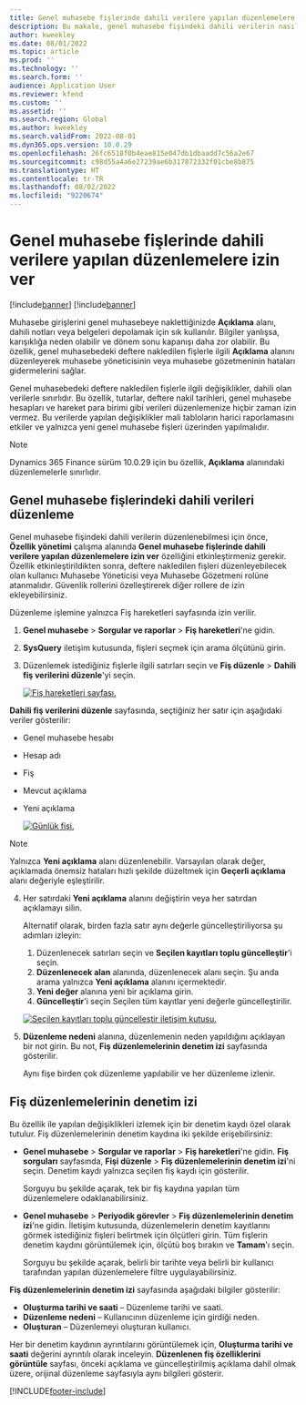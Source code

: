 ```yaml
---
title: Genel muhasebe fişlerinde dahili verilere yapılan düzenlemelere izin ver
description: Bu makale, genel muhasebe fişindeki dahili verilerin nasıl düzenleneceği hakkında bilgi sağlar.
author: kweekley
ms.date: 08/01/2022
ms.topic: article
ms.prod: ''
ms.technology: ''
ms.search.form: ''
audience: Application User
ms.reviewer: kfend
ms.custom: ''
ms.assetid: ''
ms.search.region: Global
ms.author: kweekley
ms.search.validFrom: 2022-08-01
ms.dyn365.ops.version: 10.0.29
ms.openlocfilehash: 26fc6518f0b4eae815e047db1dbaadd7c56a2e67
ms.sourcegitcommit: c98d55a4a6e27239ae6b317872332f01cbe8b875
ms.translationtype: HT
ms.contentlocale: tr-TR
ms.lasthandoff: 08/02/2022
ms.locfileid: "9220674"
---
```

# <a name="allow-edits-to-internal-data-on-general-ledger-vouchers"></a>Genel muhasebe fişlerinde dahili verilere yapılan düzenlemelere izin ver

[!include[banner](../includes/banner.md)]
[!include[banner](../includes/preview-banner.md)]


Muhasebe girişlerini genel muhasebeye naklettiğinizde **Açıklama** alanı, dahili notları veya belgeleri depolamak için sık kullanılır. Bilgiler yanlışsa, karışıklığa neden olabilir ve dönem sonu kapanışı daha zor olabilir. Bu özellik, genel muhasebedeki deftere nakledilen fişlerle ilgili **Açıklama** alanını düzenleyerek muhasebe yöneticisinin veya muhasebe gözetmeninin hataları gidermelerini sağlar.

Genel muhasebedeki deftere nakledilen fişlerle ilgili değişiklikler, dahili olan verilerle sınırlıdır. Bu özellik, tutarlar, deftere nakil tarihleri, genel muhasebe hesapları ve hareket para birimi gibi verileri düzenlemenize hiçbir zaman izin vermez. Bu verilerde yapılan değişiklikler mali tabloların harici raporlamasını etkiler ve yalnızca yeni genel muhasebe fişleri üzerinden yapılmalıdır.

> [!NOTE]
> Dynamics 365 Finance sürüm 10.0.29 için bu özellik, **Açıklama** alanındaki düzenlemelerle sınırlıdır.

## <a name="edit-internal-data-on-general-ledger-vouchers"></a>Genel muhasebe fişlerindeki dahili verileri düzenleme

Genel muhasebe fişindeki dahili verilerin düzenlenebilmesi için önce, **Özellik yönetimi** çalışma alanında **Genel muhasebe fişlerinde dahili verilere yapılan düzenlemelere izin ver** özelliğini etkinleştirmeniz gerekir.
Özellik etkinleştirildikten sonra, deftere nakledilen fişleri düzenleyebilecek olan kullanıcı Muhasebe Yöneticisi veya Muhasebe Gözetmeni rolüne atanmalıdır. Güvenlik rollerini özelleştirerek diğer rollere de izin ekleyebilirsiniz.

Düzenleme işlemine yalnızca Fiş hareketleri sayfasında izin verilir.

1. **Genel muhasebe** > **Sorgular ve raporlar** > **Fiş hareketleri**'ne gidin.
2. **SysQuery** iletişim kutusunda, fişleri seçmek için arama ölçütünü girin.
3. Düzenlemek istediğiniz fişlerle ilgili satırları seçin ve **Fiş düzenle** > **Dahili fiş verilerini düzenle**'yi seçin.

    [![Fiş hareketleri sayfası.](./media/voucher-transactions-page.png)](./media/voucher-transactions-page.png)
    
**Dahili fiş verilerini düzenle** sayfasında, seçtiğiniz her satır için aşağıdaki veriler gösterilir:
  
  - Genel muhasebe hesabı
  - Hesap adı
  - Fiş
  - Mevcut açıklama
  - Yeni açıklama

    [![Günlük fişi.](./media/edit-internal-voucher-data.png)](./media/edit-internal-voucher-data.png)
    
> [!NOTE]
> Yalnızca **Yeni açıklama** alanı düzenlenebilir. Varsayılan olarak değer, açıklamada önemsiz hataları hızlı şekilde düzeltmek için **Geçerli açıklama** alanı değeriyle eşleştirilir.

4. Her satırdaki **Yeni açıklama** alanını değiştirin veya her satırdan açıklamayı silin.

   Alternatif olarak, birden fazla satır aynı değerle güncelleştiriliyorsa şu adımları izleyin:

      1. Düzenlenecek satırları seçin ve **Seçilen kayıtları toplu güncelleştir**'i seçin.
      2. **Düzenlenecek alan** alanında, düzenlenecek alanı seçin. Şu anda arama yalnızca **Yeni açıklama** alanını içermektedir.
      3. **Yeni değer** alanına yeni bir açıklama girin.
      4. **Güncelleştir**'i seçin Seçilen tüm kayıtlar yeni değerle güncelleştirilir.

      [![Seçilen kayıtları toplu güncelleştir iletişim kutusu.](./media/bulk-update-selected-records.png)](./media/bulk-update-selected-records.png)
    
5. **Düzenleme nedeni** alanına, düzenlemenin neden yapıldığını açıklayan bir not girin. Bu not, **Fiş düzenlemelerinin denetim izi** sayfasında gösterilir.

   Aynı fişe birden çok düzenleme yapılabilir ve her düzenleme izlenir.

## <a name="audit-trail-of-voucher-edits"></a>Fiş düzenlemelerinin denetim izi

Bu özellik ile yapılan değişiklikleri izlemek için bir denetim kaydı özel olarak tutulur. Fiş düzenlemelerinin denetim kaydına iki şekilde erişebilirsiniz:

  - **Genel muhasebe** > **Sorgular ve raporlar** > **Fiş hareketleri**'ne gidin. **Fiş sorguları** sayfasında, **Fişi düzenle** > **Fiş düzenlemelerinin denetim izi**'ni seçin. Denetim kaydı yalnızca seçilen fiş kaydı için gösterilir. 
   
    Sorguyu bu şekilde açarak, tek bir fiş kaydına yapılan tüm düzenlemelere odaklanabilirsiniz.
  
  - **Genel muhasebe** > **Periyodik görevler** > **Fiş düzenlemelerinin denetim izi**'ne gidin. İletişim kutusunda, düzenlemelerin denetim kayıtlarını görmek istediğiniz fişleri belirtmek için ölçütleri girin. Tüm fişlerin denetim kaydını görüntülemek için, ölçütü boş bırakın ve **Tamam**'ı seçin. 
    
    Sorguyu bu şekilde açarak, belirli bir tarihte veya belirli bir kullanıcı tarafından yapılan düzenlemelere filtre uygulayabilirsiniz.

**Fiş düzenlemelerinin denetim izi** sayfasında aşağıdaki bilgiler gösterilir:

- **Oluşturma tarihi ve saati** – Düzenleme tarihi ve saati.
- **Düzenleme nedeni** – Kullanıcının düzenleme için girdiği neden.
- **Oluşturan** – Düzenlemeyi oluşturan kullanıcı.

Her bir denetim kaydının ayrıntılarını görüntülemek için, **Oluşturma tarihi ve saati** değerini ayrıntılı olarak inceleyin. **Düzenlenen fiş özelliklerini görüntüle** sayfası, önceki açıklama ve güncelleştirilmiş açıklama dahil olmak üzere, orijinal düzenleme sayfasıyla aynı bilgileri gösterir.


[!INCLUDE[footer-include](../../includes/footer-banner.md)]
